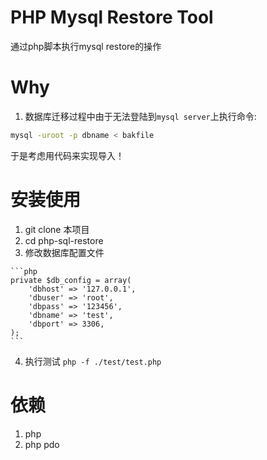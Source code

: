 PHP Mysql Restore Tool
========
通过php脚本执行mysql restore的操作

# Why
1. 数据库迁移过程中由于无法登陆到`mysql server`上执行命令:
  ```bash
  mysql -uroot -p dbname < bakfile 
  ```
  于是考虑用代码来实现导入！

# 安装使用
  1. git clone 本项目
  2. cd php-sql-restore
  3. 修改数据库配置文件

    ```php
    private $db_config = array(
        'dbhost' => '127.0.0.1',
        'dbuser' => 'root',
        'dbpass' => '123456',
        'dbname' => 'test',
        'dbport' => 3306,
    );
    ```

  4. 执行测试 `php -f ./test/test.php`

# 依赖
  1. php 
  2. php pdo

